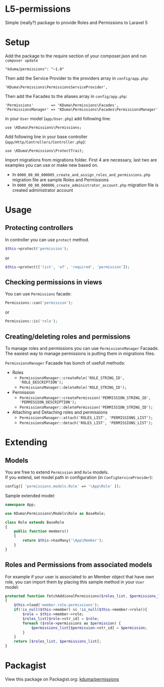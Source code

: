 # L5-permissions
Simple (really?) package to provide Roles and Permissions to Laravel 5

# Setup
Add the package to the require section of your composer.json and run `composer update`

    "kduma/permissions": "~1.0"

Then add the Service Provider to the providers array in `config/app.php`:

    'KDuma\Permissions\PermissionsServiceProvider',

Then add the Facades to the aliases array in `config/app.php`:

    'Permissions'        => 'KDuma\Permissions\Facades',
    'PermissionsManager' => 'KDuma\Permissions\Facades\PermissionsManager'
    
in your `User` model (`app/User.php`) add following line:

    use \KDuma\Permissions\Permissions;
    
Add following line in your base controller (`app/Http/Controllers/Controller.php`):

    use \KDuma\Permissions\ProtectTrait;

Import migrations from migrations folder. First 4 are necessary, last two are examples you can use or make new based on.

- In `0000_00_00_000005_create_and_assign_roles_and_permissions.php` migration file are sample Roles and Permissions
- In `0000_00_00_000006_create_administrator_account.php` migration file is created administrator account

# Usage
## Protecting controllers
In controller you can use `protect` method. 

```PHP
$this->protect('permission');
```
or
   
```PHP
$this->protect(['list', 'of', 'required', 'permission']);
```
    
## Checking permissions in views
You can use `Permissions` facade:
```PHP
Permissions::can('permission');
```
or
```PHP
Permissions::is('role');
```
    
## Creating/deleting roles and permissions
To manage roles and permissions you can use `PermissionsManager` Facaade.  
The easiest way to manage permissions is putting them in migrations files.  

`PermissionsManager` Facaade has bunch of usefull methods:

- Roles
    - `PermissionsManager::createRole('ROLE_STRING_ID', 'ROLE_DESCRIPTION');`
    - `PermissionsManager::deleteRole('ROLE_STRING_ID');`
- Permission
    - `PermissionsManager::createPermission('PERMISSION_STRING_ID', 'PERMISSION_DESCRIPTION');`
    - `PermissionsManager::deletePermission('PERMISSION_STRING_ID');`
- Attaching and Detaching roles and permissions
    - `PermissionsManager::attach('ROLES_LIST', 'PERMISSIONS_LIST');`
    - `PermissionsManager::detach('ROLES_LIST', 'PERMISSIONS_LIST');`

    
    
    
    
    
    
    
    
# Extending

## Models

You are free to extend `Permission` and `Role` models.  
If you extend, set model path in configuration (in `ConfigServiceProvider`): 

```PHP
config([ 'permissions.models.Role' => '\App\Role' ]);
```

Sample extended model:

```PHP
namespace App;

use KDuma\Permissions\Models\Role as BaseRole;

class Role extends BaseRole
{
    public function members()
    {
        return $this->hasMany('\App\Member');
    }
}
```


## Roles and Permissions from associated models

For example if your user is associated to an Member object that have own role, 
you can import them by placing this sample method in your `User` model:

```PHP
protected function fetchAddionalPermissions($roles_list, $permissions_list)
{
    $this->load('member.role.permissions');
    if(!is_null($this->member) && !is_null($this->member->role)){
        $role = $this->member->role;
        $roles_list[$role->str_id] = $role;
        foreach ($role->permissions as $permission) {
            $permissions_list[$permission->str_id] = $permission;
        }
    }
    return [$roles_list, $permissions_list];
}
```

# Packagist
View this package on Packagist.org: [kduma/permissions](https://packagist.org/packages/kduma/permissions)